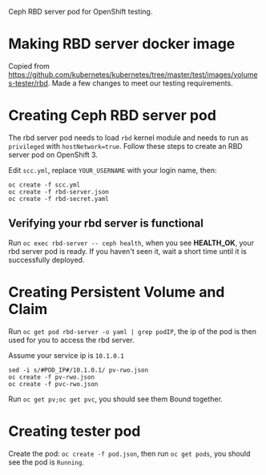 Ceph RBD server pod for OpenShift testing.

# Making RBD server docker image
Copied from https://github.com/kubernetes/kubernetes/tree/master/test/images/volumes-tester/rbd. Made a few changes to meet our testing requirements.

# Creating Ceph RBD server pod
The rbd server pod needs to load `rbd` kernel module and needs to run as `privileged` with `hostNetwork=true`. Follow these steps to create an RBD server pod on OpenShift 3.

Edit `scc.yml`, replace `YOUR_USERNAME` with your login name, then:

```
oc create -f scc.yml
oc create -f rbd-server.json
oc create -f rbd-secret.yaml
```

## Verifying your rbd server is functional

Run `oc exec rbd-server -- ceph health`, when you see **HEALTH_OK**, your rbd server pod is ready. If you haven't seen it, wait a short time until it is successfully deployed.

# Creating Persistent Volume and Claim
Run `oc get pod rbd-server -o yaml | grep podIP`, the ip of the pod is then used for you to access the rbd server.

Assume your service ip is `10.1.0.1`

```
sed -i s/#POD_IP#/10.1.0.1/ pv-rwo.json
oc create -f pv-rwo.json
oc create -f pvc-rwo.json
```

Run `oc get pv;oc get pvc`, you should see them Bound together.

# Creating tester pod

Create the pod: `oc create -f pod.json`, then run `oc get pods`, you should see the pod is `Running`.
